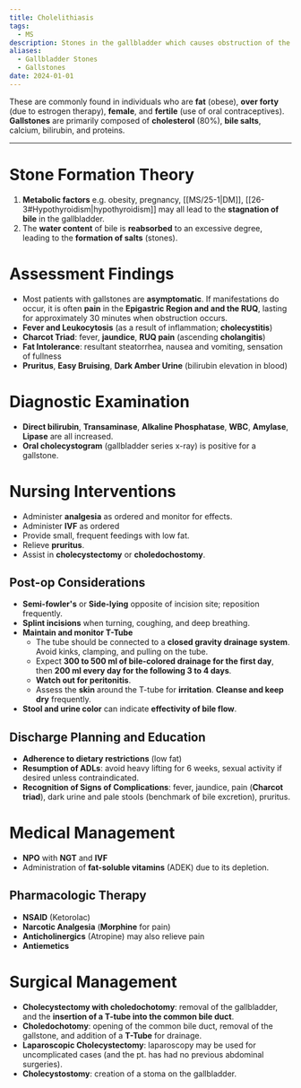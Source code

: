 ```yaml
---
title: Cholelithiasis
tags:
  - MS
description: Stones in the gallbladder which causes obstruction of the common bile duct, which leads to pain, inflammation (cholecystitis) and lack of bile in the GIT, with an inverse elevation of bile in circulation.
aliases:
  - Gallbladder Stones
  - Gallstones
date: 2024-01-01
---
```

These are commonly found in individuals who are **fat** (obese), **over forty** (due to estrogen therapy), **female**, and **fertile** (use of oral contraceptives). **Gallstones** are primarily composed of **cholesterol** (80%), **bile salts**, calcium, bilirubin, and proteins.
___
# Stone Formation Theory
1. **Metabolic factors** e.g. obesity, pregnancy, [[MS/25-1|DM]], [[26-3#Hypothyroidism|hypothyroidism]] may all lead to the **stagnation of bile** in the gallbladder.
2. The **water content** of bile is **reabsorbed** to an excessive degree, leading to the **formation of salts** (stones).
# Assessment Findings
- Most patients with gallstones are **asymptomatic**. If manifestations do occur, it is often **pain** in the **Epigastric Region and and the RUQ**, lasting for approximately 30 minutes when obstruction occurs.
- **Fever and Leukocytosis** (as a result of inflammation; **cholecystitis**)
- **Charcot Triad**: fever, **jaundice**, **RUQ pain** (ascending **cholangitis**)
- **Fat Intolerance**: resultant steatorrhea, nausea and vomiting, sensation of fullness
- **Pruritus**, **Easy Bruising**, **Dark Amber Urine** (bilirubin elevation in blood)
# Diagnostic Examination
- **Direct bilirubin**, **Transaminase**, **Alkaline Phosphatase**, **WBC**, **Amylase**, **Lipase** are all increased.
- **Oral cholecystogram** (gallbladder series x-ray) is positive for a gallstone.
# Nursing Interventions
- Administer **analgesia** as ordered and monitor for effects.
- Administer **IVF** as ordered
- Provide small, frequent feedings with low fat.
- Relieve **pruritus**.
- Assist in **cholecystectomy** or **choledochostomy**.
## Post-op Considerations
- **Semi-fowler's** or **Side-lying** opposite of incision site; reposition frequently.
- **Splint incisions** when turning, coughing, and deep breathing.
- **Maintain and monitor T-Tube**
	- The tube should be connected to a **closed gravity drainage system**. Avoid kinks, clamping, and pulling on the tube.
	- Expect **300 to 500 ml of bile-colored drainage for the first day**, then **200 ml every day for the following 3 to 4 days**.
	- **Watch out for peritonitis**.
	- Assess the **skin** around the T-tube for **irritation**. **Cleanse and keep dry** frequently.
- **Stool and urine color** can indicate **effectivity of bile flow**.
## Discharge Planning and Education
- **Adherence to dietary restrictions** (low fat)
- **Resumption of ADLs**: avoid heavy lifting for 6 weeks, sexual activity if desired unless contraindicated.
- **Recognition of Signs of Complications**: fever, jaundice, pain (**Charcot triad**), dark urine and pale stools (benchmark of bile excretion), pruritus.
# Medical Management
- **NPO** with **NGT** and **IVF**
- Administration of **fat-soluble vitamins** (ADEK) due to its depletion.
## Pharmacologic Therapy
- **NSAID** (Ketorolac)
- **Narcotic Analgesia** (**Morphine** for pain)
- **Anticholinergics** (Atropine) may also relieve pain
- **Antiemetics**
# Surgical Management
- **Cholecystectomy with choledochotomy**: removal of the gallbladder, and the **insertion of a T-tube into the common bile duct**.
- **Choledochotomy**: opening of the common bile duct, removal of the gallstone, and addition of a **T-Tube** for drainage.
- **Laparoscopic Cholecystectomy**: laparoscopy may be used for uncomplicated cases (and the pt. has had no previous abdominal surgeries).
- **Cholecystostomy**: creation of a stoma on the gallbladder.